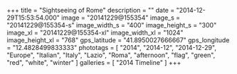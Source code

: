 +++
title = "Sightseeing of Rome"
description = ""
date = "2014-12-29T15:53:54.000"
image = "20141229@155354"
image_s = "20141229@155354-s"
image_width_s = "400"
image_height_s = "300"
image_xl = "20141229@155354-xl"
image_width_xl = "1024"
image_height_xl = "768"
gps_latitude = "41.8950027666667"
gps_longitude = "12.4828499833333"
phototags = [ "2014", "2014-12", "2014-12-29", "Europe", "Italian", "Italy", "Lazio", "Roma", "afternoon", "flag", "green", "red", "white", "winter" ]
galleries = [ "2014 Timeline" ]
+++
